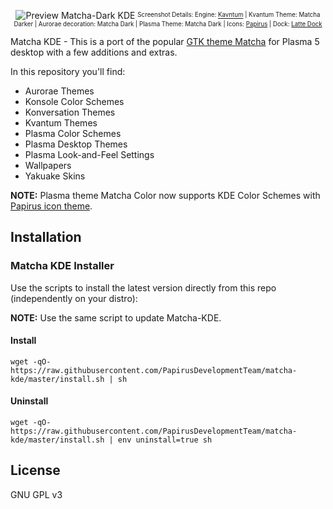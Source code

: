 <p align="center">
  <img src="https://raw.githubusercontent.com/PapirusDevelopmentTeam/matcha-kde/master/preview.png" alt="Preview Matcha-Dark KDE"/>
  <sup><sub>Screenshot Details: Engine: <a href="https://github.com/tsujan/Kvantum/tree/master/Kvantum">Kavntum</a> | Kvantum Theme: Matcha Darker | Aurorae decoration: Matcha Dark | Plasma Theme: Matcha Dark | Icons: <a href="https://github.com/PapirusDevelopmentTeam/papirus-icon-theme">Papirus</a> | Dock: <a href="https://github.com/psifidotos/Latte-Dock">Latte Dock</a></sub></sup>
</p>

Matcha KDE - This is a port of the popular [GTK theme Matcha](https://github.com/NicoHood/Matcha-theme) for Plasma 5 desktop with a few additions and extras.

In this repository you'll find:

- Aurorae Themes
- Konsole Color Schemes
- Konversation Themes
- Kvantum Themes
- Plasma Color Schemes
- Plasma Desktop Themes
- Plasma Look-and-Feel Settings
- Wallpapers
- Yakuake Skins

**NOTE:** Plasma theme Matcha Color now supports KDE Color Schemes with [Papirus icon theme](https://github.com/PapirusDevelopmentTeam/papirus-icon-theme).

## Installation

### Matcha KDE Installer

Use the scripts to install the latest version directly from this repo (independently on your distro):

**NOTE:** Use the same script to update Matcha-KDE.

#### Install

```
wget -qO- https://raw.githubusercontent.com/PapirusDevelopmentTeam/matcha-kde/master/install.sh | sh
```

#### Uninstall

```
wget -qO- https://raw.githubusercontent.com/PapirusDevelopmentTeam/matcha-kde/master/install.sh | env uninstall=true sh
```

<!-- ## Donate
If you like my project, you can donate at:

<span class="paypal"><a href="https://www.paypal.me/varlesh" title="Donate to this project using Paypal"><img src="https://www.paypalobjects.com/webstatic/mktg/Logo/pp-logo-100px.png" alt="PayPal donate button" /></a></span>
--> 

## License

GNU GPL v3